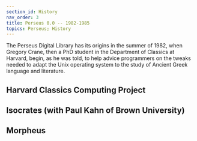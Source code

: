 ```yaml
---
section_id: History
nav_order: 3
title: Perseus 0.0 -- 1982-1985 
topics: Perseus; History
---
```


The Perseus Digital Library has its origins in the summer of 1982, when Gregory Crane, then a PhD student in the Department of Classics at Harvard, begin, as 
he was told, to help advice programmers on the tweaks needed to adapt the Unix operating system to the study of Ancient Greek language and literature. 

## Harvard Classics Computing Project

## Isocrates (with Paul Kahn of Brown University)

## Morpheus
